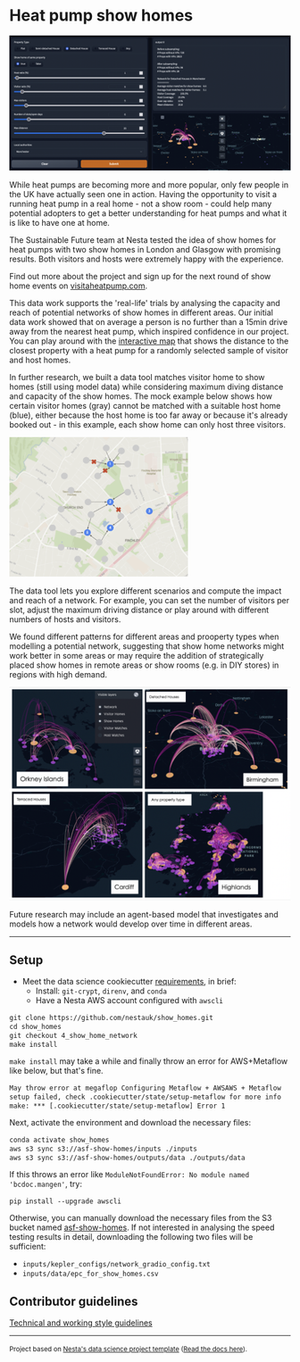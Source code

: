 # Heat pump show homes

<img src="./docs/data_tool_example.png">
<br>

While heat pumps are becoming more and more popular, only few people in the UK have actually seen one in action. Having the opportunity to visit a running heat pump in a real home - not a show room - could help many potential adopters to get a better understanding for heat pumps and what it is like to have one at home.

The Sustainable Future team at Nesta tested the idea of show homes for heat pumps with two show homes in London and Glasgow with promising results. Both visitors and hosts were extremely happy with the experience.

Find out more about the project and sign up for the next round of show home events on <a href="visitaheatpump.com/" title="VisitAHeatPump">visitaheatpump.com</a>.

This data work supports the 'real-life' trials by analysing the capacity and reach of potential networks of show homes in different areas. Our initial data work showed that on average a person is no further than a 15min drive away from the nearest heat pump, which inspired confidence in our project. You can play around with the <a href="https://nestauk.github.io/show_homes/Distances_similar" title="Distance to nearest show home">interactive map</a> that shows the distance to the closest property with a heat pump for a randomly selected sample of visitor and host homes.

In further research, we built a data tool matches visitor home to show homes (still using model data) while considering maximum diving distance and capacity of the show homes. The mock example below shows how certain visitor homes (gray) cannot be matched with a suitable host home (blue), either because the host home is too far away or because it's already booked out - in this example, each show home can only host three visitors.

<img src="./docs/mock_network_example.png"  width="320"  height="250">

The data tool lets you explore different scenarios and compute the impact and reach of a network. For example, you can set the number of visitors per slot, adjust the maximum driving distance or play around with different numbers of hosts and visitors.

We found different patterns for different areas and prooperty types when modelling a potential network, suggesting that show home networks might work better in some areas or may require the addition of strategically placed show homes in remote areas or show rooms (e.g. in DIY stores) in regions with high demand.

<!-- <p float="left">
<img src="./docs/network_example_1.png"  width="250"  height="180">
<img src="./docs/network_example_2.png"  width="250"  height="180">
</p>

<p float="left">
<img src="./docs/network_example_3.png"  width="250" height='180'>
<img src="./docs/network_example_4.png"  width="220"   height="180">
</p> -->

<img src="./docs/network_examples.png"  >

Future research may include an agent-based model that investigates and models how a network would develop over time in different areas.

---

## Setup

- Meet the data science cookiecutter [requirements](http://nestauk.github.io/ds-cookiecutter/quickstart), in brief:
  - Install: `git-crypt`, `direnv`, and `conda`
  - Have a Nesta AWS account configured with `awscli`

```
git clone https://github.com/nestauk/show_homes.git
cd show_homes
git checkout 4_show_home_network
make install
```

`make install` may take a while and finally throw an error for AWS+Metaflow like below, but that's fine.

```
May throw error at megaflop Configuring Metaflow + AWSAWS + Metaflow setup failed, check .cookiecutter/state/setup-metaflow for more info
make: *** [.cookiecutter/state/setup-metaflow] Error 1
```

Next, activate the environment and download the necessary files:

```
conda activate show_homes
aws s3 sync s3://asf-show-homes/inputs ./inputs
aws s3 sync s3://asf-show-homes/outputs/data ./outputs/data
```

If this throws an error like `ModuleNotFoundError: No module named 'bcdoc.mangen'`, try:

```
pip install --upgrade awscli
```

Otherwise, you can manually download the necessary files from the S3 bucket named [asf-show-homes](https://s3.console.aws.amazon.com/s3/buckets/asf-show-homes?region=eu-west-2&tab=objects). If not interested in analysing the speed testing results in detail, downloading the following two files will be sufficient:

- `inputs/kepler_configs/network_gradio_config.txt`
- `inputs/data/epc_for_show_homes.csv`

## Contributor guidelines

[Technical and working style guidelines](https://github.com/nestauk/ds-cookiecutter/blob/master/GUIDELINES.md)

---

<small><p>Project based on <a target="_blank" href="https://github.com/nestauk/ds-cookiecutter">Nesta's data science project template</a>
(<a href="http://nestauk.github.io/ds-cookiecutter">Read the docs here</a>).
</small>
